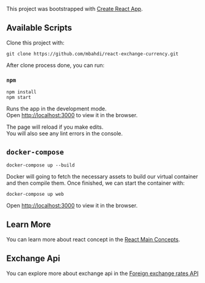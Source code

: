 This project was bootstrapped with [Create React App](https://github.com/facebook/create-react-app).

## Available Scripts

Clone this project with:

```
git clone https://github.com/mbahdi/react-exchange-currency.git
```

After clone process done, you can run:

### `npm`

```
npm install
npm start
```

Runs the app in the development mode.<br>
Open [http://localhost:3000](http://localhost:3000) to view it in the browser.

The page will reload if you make edits.<br>
You will also see any lint errors in the console.

## `docker-compose`

```
docker-compose up --build
```
Docker will going to fetch the necessary assets to build our virtual container and then compile them. Once finished, we can start the container with:

```
docker-compose up web
```
Open [http://localhost:3000](http://localhost:3000) to view it in the browser.


## Learn More

You can learn more about react concept in the [React Main Concepts](https://reactjs.org/docs/hello-world.html).


## Exchange Api

You can explore more about exchange api in the [Foreign exchange rates API](https://exchangeratesapi.io/)


